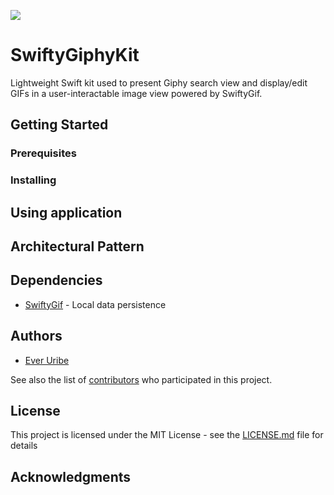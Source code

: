 ![]("https://media.giphy.com/media/kfLrsvExow4ixZ7ZLT/giphy.gif")

# SwiftyGiphyKit

Lightweight Swift kit used to present Giphy search view and display/edit GIFs in a user-interactable image view powered by SwiftyGif.

## Getting Started

### Prerequisites



### Installing



## Using application



## Architectural Pattern


## Dependencies

* [SwiftyGif](http://realm.io/docs/swift/) - Local data persistence

## Authors

* [Ever Uribe](https://github.com/everuribe)

See also the list of [contributors](https://github.com/your/project/contributors) who participated in this project.

## License

This project is licensed under the MIT License - see the [LICENSE.md](LICENSE.md) file for details

## Acknowledgments


